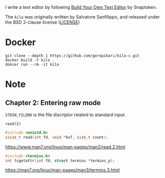 I write a text editor by following [Build Your Own Text Editor](https://viewsourcecode.org/snaptoken/kilo/) by Snaptoken.

The `kilo` was originally written by Salvatore Sanfilippo, and released under the BSD 2-clause license ([LICENSE](./LICENSE))


# Docker
```
git clone --depth 1 https://github.com/goropikari/kilo-c.git
docker build -t kilo .
dokcer run --rm -it kilo
```

# Note
## Chapter 2: Entering raw mode
`STDIN_FILENO` is the file discriptor related to standard input.

`read(2)`
```c
#include <unistd.h>
ssize_t read(int fd, void *buf, size_t count);
```
https://www.man7.org/linux/man-pages/man2/read.2.html


```c
#include <termios.h>
int tcgetattr(int fd, struct termios *termios_p);
```
https://man7.org/linux/man-pages/man3/termios.3.html
